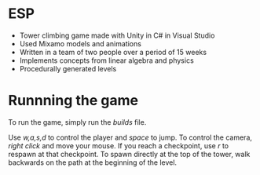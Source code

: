 # ESP

- Tower climbing game made with Unity in C# in Visual Studio
- Used Mixamo models and animations
- Written in a team of two people over a period of 15 weeks
- Implements concepts from linear algebra and physics
- Procedurally generated levels

# Runnning the game
To run the game, simply run the *builds* file. 

Use *w,a,s,d* to control the player and *space* to jump. To control the camera, *right click* and move your mouse. If you reach a checkpoint, use *r* to respawn at that checkpoint. To spawn directly at the top of the tower, walk backwards on the path at the beginning of the level.